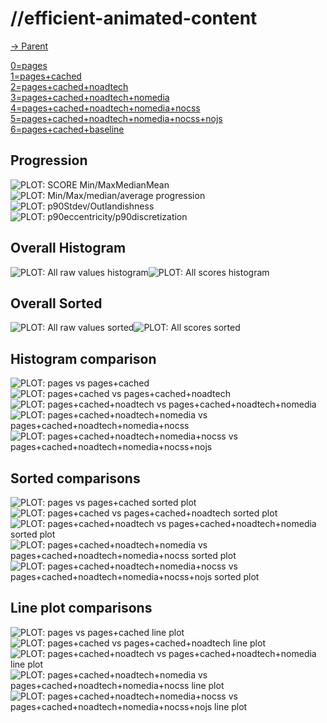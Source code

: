 
# //efficient-animated-content

[→ Parent](..)

[0=pages](samples/pages)  
[1=pages+cached](samples/pages+cached)  
[2=pages+cached+noadtech](samples/pages+cached+noadtech)  
[3=pages+cached+noadtech+nomedia](samples/pages+cached+noadtech+nomedia)  
[4=pages+cached+noadtech+nomedia+nocss](samples/pages+cached+noadtech+nomedia+nocss)  
[5=pages+cached+noadtech+nomedia+nocss+nojs](samples/pages+cached+noadtech+nomedia+nocss+nojs)  
[6=pages+cached+baseline](samples/pages+cached+baseline)  

## Progression

![PLOT: SCORE Min/MaxMedianMean](./progression/score.svg)![PLOT: Min/Max/median/average progression](./progression/value.svg)![PLOT: p90Stdev/Outlandishness](./progression/stddev.svg)![PLOT: p90eccentricity/p90discretization](./progression/eccentricity.svg)
## Overall Histogram

![PLOT: All raw values histogram](./comparison/histogram/all_raw.svg)![PLOT: All scores histogram](./comparison/histogram/all_score.svg)
## Overall Sorted

![PLOT: All raw values sorted](./comparison/sorted/all_raw.svg)![PLOT: All scores sorted](./comparison/sorted/all_score.svg)
## Histogram comparison

![PLOT: pages vs pages+cached](./comparison/histogram/0_vs_1.svg)![PLOT: pages+cached vs pages+cached+noadtech](./comparison/histogram/1_vs_2.svg)![PLOT: pages+cached+noadtech vs pages+cached+noadtech+nomedia](./comparison/histogram/2_vs_3.svg)![PLOT: pages+cached+noadtech+nomedia vs pages+cached+noadtech+nomedia+nocss](./comparison/histogram/3_vs_4.svg)![PLOT: pages+cached+noadtech+nomedia+nocss vs pages+cached+noadtech+nomedia+nocss+nojs](./comparison/histogram/4_vs_5.svg)
## Sorted comparisons

![PLOT: pages vs pages+cached sorted plot](./comparison/sorted/0_vs_1.svg)![PLOT: pages+cached vs pages+cached+noadtech sorted plot](./comparison/sorted/1_vs_2.svg)![PLOT: pages+cached+noadtech vs pages+cached+noadtech+nomedia sorted plot](./comparison/sorted/2_vs_3.svg)![PLOT: pages+cached+noadtech+nomedia vs pages+cached+noadtech+nomedia+nocss sorted plot](./comparison/sorted/3_vs_4.svg)![PLOT: pages+cached+noadtech+nomedia+nocss vs pages+cached+noadtech+nomedia+nocss+nojs sorted plot](./comparison/sorted/4_vs_5.svg)
## Line plot comparisons

![PLOT: pages vs pages+cached line plot](./comparison/line/0_vs_1.svg)![PLOT: pages+cached vs pages+cached+noadtech line plot](./comparison/line/1_vs_2.svg)![PLOT: pages+cached+noadtech vs pages+cached+noadtech+nomedia line plot](./comparison/line/2_vs_3.svg)![PLOT: pages+cached+noadtech+nomedia vs pages+cached+noadtech+nomedia+nocss line plot](./comparison/line/3_vs_4.svg)![PLOT: pages+cached+noadtech+nomedia+nocss vs pages+cached+noadtech+nomedia+nocss+nojs line plot](./comparison/line/4_vs_5.svg)